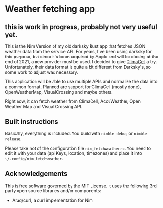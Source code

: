 # Weather fetching app

## this is work in progress, probably not very useful yet.

This is the Nim Version of my old darksky Rust app that fetches JSON weather data from the service API. For years, I've been using darksky for this purpose, but since it's been acquired by Apple and will be closing at the end of 2021, a new provider must be used. I decided to give [ClimaCell](https://climacell.co) a try. Unfortunately, their data format is quite a bit different from Darksky's, so some work to adjust was necessary.

This application will be able to use multiple APIs and normalize the data into a common format. Planned are support for ClimaCell (mostly done), OpenWeatherMap, VisualCrossing and maybe others.

Right now, it can fetch weather from ClimaCell, AccuWeather, Open Weather Map and Visual Crossing API.

## Built instructions

Basically, everything is included. You build with `nimble debug` or `nimble release`.

Please take not of the configuration file `nim_fetchweatherrc`. You need to edit it with your data (api Keys, location, timezones) and place it into `~/.config/nim_fetchweather`.
## Acknowledgements

This is free software governed by the MIT License. It uses the following 3rd party open source libraries and/or components:

* Araq/curl, a curl implementation for Nim
